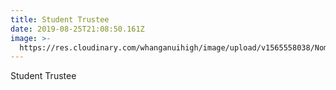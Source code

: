```yaml
---
title: Student Trustee
date: 2019-08-25T21:08:50.161Z
image: >-
  https://res.cloudinary.com/whanganuihigh/image/upload/v1565558038/Nomination_Poster.jpg
---
```

Student Trustee
